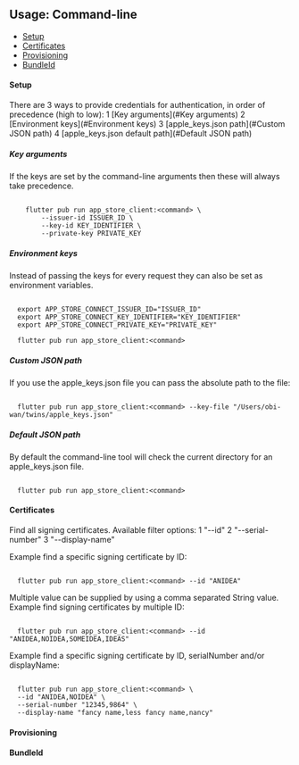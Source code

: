 ## Usage: Command-line
- [Setup](#Setup)
- [Certificates](#Certificates)
- [Provisioning](#Provisioning)
- [BundleId](#BundleId)


#### Setup
There are 3 ways to provide credentials for authentication, in order of precedence (high to low):
1 [Key arguments](#Key arguments)
2 [Environment keys](#Environment keys)
3 [apple_keys.json path](#Custom JSON path)
4 [apple_keys.json default path](#Default JSON path)

##### Key arguments
If the keys are set by the command-line arguments then these will always take precedence.

```shell

    flutter pub run app_store_client:<command> \
        --issuer-id ISSUER_ID \
        --key-id KEY_IDENTIFIER \
        --private-key PRIVATE_KEY

```

##### Environment keys
Instead of passing the keys for every request they can also be set as environment variables.

```shell

  export APP_STORE_CONNECT_ISSUER_ID="ISSUER_ID"  
  export APP_STORE_CONNECT_KEY_IDENTIFIER="KEY_IDENTIFIER"    
  export APP_STORE_CONNECT_PRIVATE_KEY="PRIVATE_KEY"      

  flutter pub run app_store_client:<command>

```

##### Custom JSON path
If you use the apple_keys.json file you can pass the absolute path to the file:

```shell

  flutter pub run app_store_client:<command> --key-file "/Users/obi-wan/twins/apple_keys.json"

```

##### Default JSON path
By default the command-line tool will check the current directory for an apple_keys.json file.

```shell

  flutter pub run app_store_client:<command>

```

#### Certificates
Find all signing certificates. Available filter options:
1 "--id"
2 "--serial-number"
3 "--display-name"

Example find a specific signing certificate by ID:

```shell

  flutter pub run app_store_client:<command> --id "ANIDEA"

```

Multiple value can be supplied by using a comma separated String value.
Example find signing certificates by multiple ID:
```shell

  flutter pub run app_store_client:<command> --id "ANIDEA,NOIDEA,SOMEIDEA,IDEAS"

```

Example find a specific signing certificate by ID, serialNumber and/or displayName:

```shell

  flutter pub run app_store_client:<command> \
  --id "ANIDEA,NOIDEA" \
  --serial-number "12345,9864" \
  --display-name "fancy name,less fancy name,nancy"

```

#### Provisioning

#### BundleId